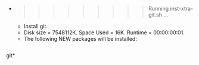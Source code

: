 * >>>>>>>>> Running inst-xtra-git.sh ...
  * Install git.
  * Disk size = 7548112K. Space Used = 16K. Runtime = 00:00:00:01.
  * The following NEW packages will be installed:
  ```bash
git*
  ```
